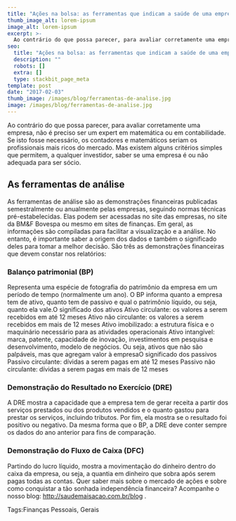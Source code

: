 ```yaml
---
title: "Ações na bolsa: as ferramentas que indicam a saúde de uma empresa"
thumb_image_alt: lorem-ipsum
image_alt: lorem-ipsum
excerpt: >-
  Ao contrário do que possa parecer, para avaliar corretamente uma empresa, não é preciso ser um expert em matemática ou em contabilidade. Se isto fosse necessário, os contadores e matemáticos seriam os profissionais mais ricos do mercado. Mas existem alguns critérios simples que permitem, a qualquer investidor, saber se uma empresa é ou não adequada para ser sócio.
seo:
  title: "Ações na bolsa: as ferramentas que indicam a saúde de uma empresa"
  description: ""
  robots: []
  extra: []
  type: stackbit_page_meta
template: post
date: "2017-02-03"
thumb_image: /images/blog/ferramentas-de-analise.jpg
image: /images/blog/ferramentas-de-analise.jpg
---
```


Ao contrário do que possa parecer, para avaliar corretamente uma empresa, não é preciso ser um expert em matemática ou em contabilidade. Se isto fosse necessário, os contadores e matemáticos seriam os profissionais mais ricos do mercado. Mas existem alguns critérios simples que permitem, a qualquer investidor, saber se uma empresa é ou não adequada para ser sócio.

## As ferramentas de análise

As ferramentas de análise são as demonstrações financeiras publicadas semestralmente ou anualmente pelas empresas, seguindo normas técnicas pré-estabelecidas. Elas podem ser acessadas no site das empresas, no site da BM&F Bovespa ou mesmo em sites de finanças. Em geral, as informações são compiladas para facilitar a visualização e a análise. No entanto, é importante saber a origem dos dados e também o significado deles para tomar a melhor decisão. São três as demonstrações financeiras que devem constar nos relatórios:

### Balanço patrimonial (BP)

Representa uma espécie de fotografia do patrimônio da empresa em um período de tempo (normalmente um ano). O BP informa quanto a empresa tem de ativo, quanto tem de passivo e qual o patrimônio líquido, ou seja, quanto ela vale.O significado dos ativos
Ativo circulante: os valores a serem recebidos em até 12 meses
Ativo não circulante: os valores a serem recebidos em mais de 12 meses
Ativo imobilizado: a estrutura física e o maquinário necessário para as atividades operacionais
Ativo intangível: marca, patente, capacidade de inovação, investimentos em
pesquisa e desenvolvimento, modelo de negócios. Ou seja, ativos que não são palpáveis, mas que agregam valor à empresaO significado dos passivos
Passivo circulante: dívidas a serem pagas em até 12 meses
Passivo não circulante: dívidas a serem pagas em mais de 12 meses

### Demonstração do Resultado no Exercício (DRE)

A DRE mostra a capacidade que a empresa tem de gerar receita a partir dos serviços prestados ou dos produtos vendidos e o quanto gastou para prestar os serviços, incluindo tributos. Por fim, ela mostra se o resultado foi positivo ou negativo. Da mesma forma que o BP, a DRE deve conter sempre os dados do ano anterior para fins de comparação.

### Demonstração do Fluxo de Caixa (DFC)

Partindo do lucro líquido, mostra a movimentação do dinheiro dentro do caixa da empresa, ou seja, a quantia em dinheiro que sobra após serem pagas todas as contas.
Quer saber mais sobre o mercado de ações e sobre como conquistar a tão sonhada independência financeira? Acompanhe o nosso blog: http://saudemaisacao.com.br/blog .

Tags:Finanças Pessoais, Gerais
